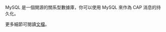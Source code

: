 MySQL 是一個開源的關系型數據庫，你可以使用 MySQL 來作為 CAP 消息的持久化。

更多細節可閱讀[文檔](https://cap.dotnetcore.xyz/user-guide/zh/storage/mysql/)。